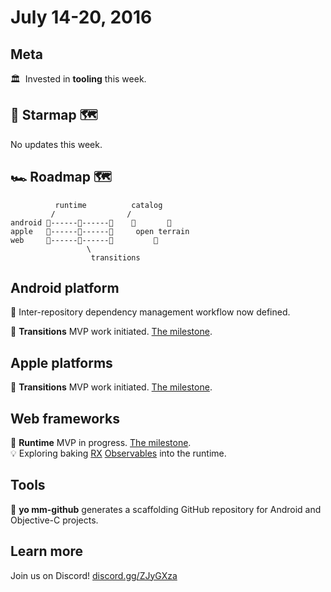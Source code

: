 # July 14-20, 2016

## Meta

🏛  Invested in **tooling** this week.

## 🌟 Starmap 🗺

No updates this week.

## 🏎 Roadmap 🗺

              runtime          catalog
             /                /
    android 🎉------📝------🚩    🌱       🌱
    apple   🎉------📝------🚩     open terrain
    web     📝------🚩------🚩         🌱
                     \
                      transitions

## Android platform

📝 Inter-repository dependency management workflow now defined.

📝 **Transitions** MVP work initiated. [The milestone](https://github.com/material-motion/material-motion-transitions-android/milestone/1).

## Apple platforms

📝 **Transitions** MVP work initiated. [The milestone](https://github.com/material-motion/material-motion-transitions-objc/milestone/1).

## Web frameworks

📝 **Runtime** MVP in progress. [The milestone](https://github.com/material-motion/material-motion-experiments-js/milestone/3).  
💡 Exploring baking [RX](http://reactivex.io/) [Observables](https://www.youtube.com/watch?v=DqMFX91ToLw) into the runtime.

## Tools

🎉 **yo mm-github** generates a scaffolding GitHub repository for Android and Objective-C projects.

## Learn more

Join us on Discord! [discord.gg/ZJyGXza](https://discord.gg/ZJyGXza)
